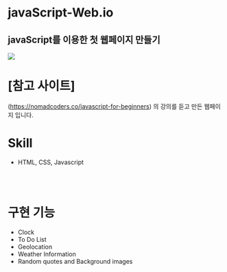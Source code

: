 # javaScript-Web.io

## javaScript를 이용한 첫 웹페이지 만들기



<img src="[https://user-images.githubusercontent.com/88864019/158021630-8f681eca-6e8e-4002-b2f4-810924a93bf5.png](https://user-images.githubusercontent.com/112377313/194743677-05668a97-1ac6-4e33-b01d-638d31cb11fd.png)">

# [참고 사이트]
(https://nomadcoders.co/javascript-for-beginners) 의 강의를 듣고 만든 웹페이지 입니다.

# Skill

* HTML, CSS, Javascript

<br/><br/>

# 구현 기능
* Clock
* To Do List
* Geolocation
* Weather Information
* Random quotes and Background images
